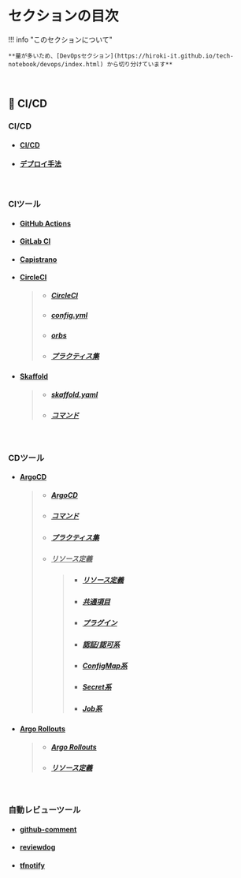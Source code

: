 # セクションの目次

!!! info "このセクションについて"

    **量が多いため、[DevOpsセクション](https://hiroki-it.github.io/tech-notebook/devops/index.html) から切り分けています**

<br>

## 🔄 CI/CD

### CI/CD

- #### [CI/CD](https://hiroki-it.github.io/tech-notebook/devops/devops_cicd.html)

- #### [デプロイ手法](https://hiroki-it.github.io/tech-notebook/devops/devops_cicd_deploy.html)

<br>

### CIツール

- #### [︎GitHub Actions](https://hiroki-it.github.io/tech-notebook/devops/devops_cicd_ci_github_actions.html)

- #### [︎GitLab CI](https://hiroki-it.github.io/tech-notebook/devops/devops_cicd_ci_gitlab_ci.html)

- #### [︎Capistrano](https://hiroki-it.github.io/tech-notebook/devops/devops_cicd_ci_capistrano.html)

- #### <u>CircleCI</u>

  > - ##### [︎CircleCI](https://hiroki-it.github.io/tech-notebook/devops/devops_cicd_ci_circleci.html)
  > - ##### [︎config.yml](https://hiroki-it.github.io/tech-notebook/devops/devops_cicd_ci_circleci_config_yml.html)
  > - ##### [︎orbs](https://hiroki-it.github.io/tech-notebook/devops/devops_cicd_ci_circleci_orbs.html)
  > - ##### [︎プラクティス集](https://hiroki-it.github.io/tech-notebook/devops/devops_cicd_ci_circleci_practices.html)

- #### <u>Skaffold</u>

  > - ##### [︎skaffold.yaml](https://hiroki-it.github.io/tech-notebook/devops/devops_cicd_ci_skaffold_yaml.html)
  > - ##### [︎コマンド](https://hiroki-it.github.io/tech-notebook/devops/devops_cicd_ci_skaffold_command.html)

<br>

### CDツール

- #### ︎<u>ArgoCD</u>

  > - ##### [︎ArgoCD](https://hiroki-it.github.io/tech-notebook/devops/devops_cicd_cd_argocd.html)
  > - ##### [コマンド](https://hiroki-it.github.io/tech-notebook/devops/devops_cicd_cd_argocd_command.html)
  > - ##### [︎プラクティス集](https://hiroki-it.github.io/tech-notebook/devops/devops_cicd_cd_argocd_practices.html)
  > - ##### ︎<u>リソース定義</u>
  >   > - ##### [︎リソース定義](https://hiroki-it.github.io/tech-notebook/devops/devops_cicd_cd_argocd_resource_definition.html)
  >   > - ##### [共通項目](https://hiroki-it.github.io/tech-notebook/devops/devops_cicd_cd_argocd_resource_definition_common.html)
  >   > - ##### [プラグイン](https://hiroki-it.github.io/tech-notebook/devops/devops_cicd_cd_argocd_resource_definition_plugin.html)
  >   > - ##### [認証/認可系](https://hiroki-it.github.io/tech-notebook/devops/devops_cicd_cd_argocd_resource_definition_auth.html)
  >   > - ##### [ConfigMap系](https://hiroki-it.github.io/tech-notebook/devops/devops_cicd_cd_argocd_resource_definition_configmap.html)
  >   > - ##### [Secret系](https://hiroki-it.github.io/tech-notebook/devops/devops_cicd_cd_argocd_resource_definition_secret.html)
  >   > - ##### [Job系](https://hiroki-it.github.io/tech-notebook/devops/devops_cicd_cd_argocd_resource_definition_job.html)

- #### ︎<u>Argo Rollouts</u>

  > - ##### [Argo Rollouts](https://hiroki-it.github.io/tech-notebook/devops/devops_cicd_cd_argorollouts.html)
  > - ##### [︎リソース定義](https://hiroki-it.github.io/tech-notebook/devops/devops_cicd_cd_argorollouts_resource_definition.html)

<br>

### 自動レビューツール

- #### [github-comment](https://hiroki-it.github.io/tech-notebook/devops/devops_cicd_auto_review_github_comment.html)

- #### [reviewdog](https://hiroki-it.github.io/tech-notebook/devops/devops_cicd_auto_review_reviewdog.html)

- #### [︎tfnotify](https://hiroki-it.github.io/tech-notebook/devops/devops_cicd_auto_review_tfnotify.html)

<br>
